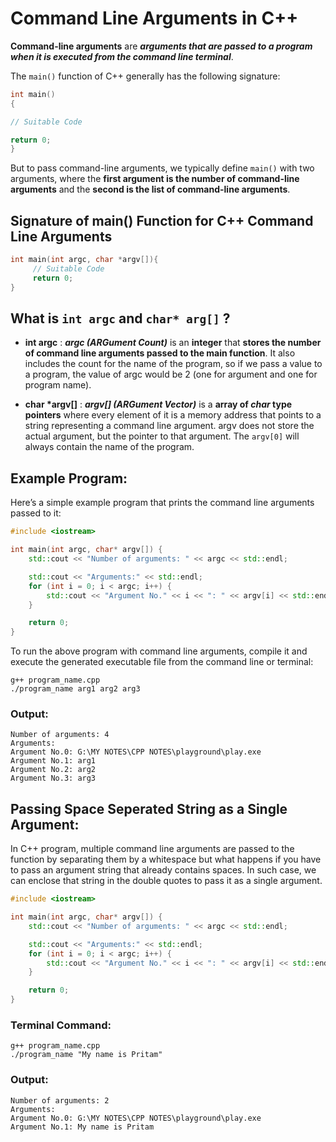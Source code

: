 # Command Line Arguments in C++

**Command-line arguments** are ***arguments that are passed to a program when it is executed from the command line terminal***. 

The `main()` function of C++ generally has the following signature:

```cpp
int main()
{

// Suitable Code

return 0;
}
```

But to pass command-line arguments, we typically define `main()` with two arguments, where the **first argument is the number of command-line arguments** and the **second is the list of command-line arguments**.

## Signature of main() Function for C++ Command Line Arguments

```cpp
int main(int argc, char *argv[]){
     // Suitable Code
     return 0;
}
```
## What is `int argc` and `char* arg[]` ?

- **int argc** : ***argc (ARGument Count)*** is an **integer** that **stores the number of command line arguments passed to the main function**. It also includes the count for the name of the program, so if we pass a value to a program, the value of argc would be 2 (one for argument and one for program name).

- **char \*argv[]** : ***argv[] (ARGument Vector)*** is a **array of *char* type  pointers** where every element of it is a memory address that points to a string representing a command line argument. argv does not store the actual argument, but the pointer to that argument. The `argv[0]` will always contain the name of the program. 

## Example Program: 

Here’s a simple example program that prints the command line arguments passed to it:

```cpp
#include <iostream>

int main(int argc, char* argv[]) {
    std::cout << "Number of arguments: " << argc << std::endl;

    std::cout << "Arguments:" << std::endl;
    for (int i = 0; i < argc; i++) {
        std::cout << "Argument No." << i << ": " << argv[i] << std::endl;
    }

    return 0;
}
```
To run the above program with command line arguments, compile it and execute the generated executable file from the command line or terminal:

```terminal
g++ program_name.cpp
./program_name arg1 arg2 arg3
```

### Output:

```terminal 
Number of arguments: 4
Arguments:
Argument No.0: G:\MY NOTES\CPP NOTES\playground\play.exe
Argument No.1: arg1
Argument No.2: arg2
Argument No.3: arg3
```

## Passing Space Seperated String as a Single Argument:

In C++ program, multiple command line arguments are passed to the function by separating them by a whitespace but what happens if you have to pass an argument string that already contains spaces. In such case, we can enclose that string in the double quotes to pass it as a single argument.

```cpp
#include <iostream>

int main(int argc, char* argv[]) {
    std::cout << "Number of arguments: " << argc << std::endl;

    std::cout << "Arguments:" << std::endl;
    for (int i = 0; i < argc; i++) {
        std::cout << "Argument No." << i << ": " << argv[i] << std::endl;
    }

    return 0;
}
```

### Terminal Command:

```terminal
g++ program_name.cpp
./program_name "My name is Pritam"
```

### Output:

```terminal 
Number of arguments: 2
Arguments:
Argument No.0: G:\MY NOTES\CPP NOTES\playground\play.exe
Argument No.1: My name is Pritam
```
